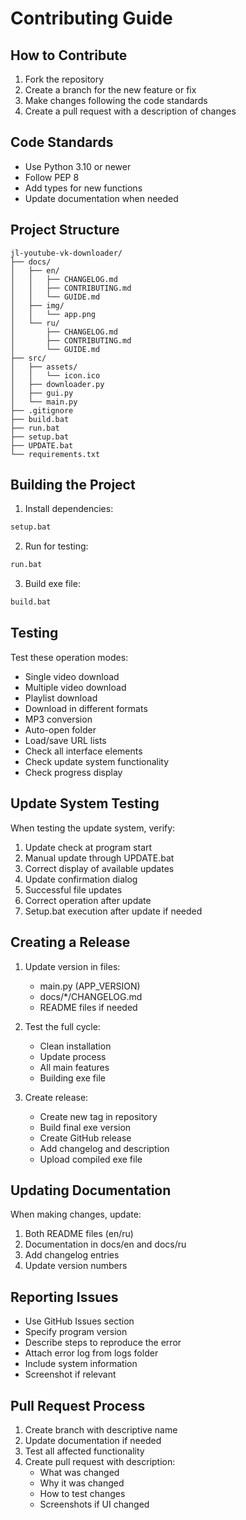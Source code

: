 # Contributing Guide

## How to Contribute

1. Fork the repository
2. Create a branch for the new feature or fix
3. Make changes following the code standards
4. Create a pull request with a description of changes

## Code Standards

- Use Python 3.10 or newer
- Follow PEP 8
- Add types for new functions
- Update documentation when needed

## Project Structure

```
jl-youtube-vk-downloader/
├── docs/
│   ├── en/
│   │   ├── CHANGELOG.md
│   │   ├── CONTRIBUTING.md
│   │   └── GUIDE.md
│   ├── img/
│   │   └── app.png
│   └── ru/
│       ├── CHANGELOG.md
│       ├── CONTRIBUTING.md
│       └── GUIDE.md
├── src/
│   ├── assets/
│   │   └── icon.ico
│   ├── downloader.py
│   ├── gui.py
│   └── main.py
├── .gitignore
├── build.bat
├── run.bat
├── setup.bat
├── UPDATE.bat
└── requirements.txt
```

## Building the Project

1. Install dependencies:
```bash
setup.bat
```

2. Run for testing:
```bash
run.bat
```

3. Build exe file:
```bash
build.bat
```

## Testing

Test these operation modes:
- Single video download
- Multiple video download
- Playlist download
- Download in different formats
- MP3 conversion
- Auto-open folder
- Load/save URL lists
- Check all interface elements
- Check update system functionality
- Check progress display

## Update System Testing

When testing the update system, verify:
1. Update check at program start
2. Manual update through UPDATE.bat
3. Correct display of available updates
4. Update confirmation dialog
5. Successful file updates
6. Correct operation after update
7. Setup.bat execution after update if needed

## Creating a Release

1. Update version in files:
   - main.py (APP_VERSION)
   - docs/*/CHANGELOG.md
   - README files if needed

2. Test the full cycle:
   - Clean installation
   - Update process
   - All main features
   - Building exe file

3. Create release:
   - Create new tag in repository
   - Build final exe version
   - Create GitHub release
   - Add changelog and description
   - Upload compiled exe file

## Updating Documentation

When making changes, update:
1. Both README files (en/ru)
2. Documentation in docs/en and docs/ru
3. Add changelog entries
4. Update version numbers

## Reporting Issues

- Use GitHub Issues section
- Specify program version
- Describe steps to reproduce the error
- Attach error log from logs folder
- Include system information
- Screenshot if relevant

## Pull Request Process

1. Create branch with descriptive name
2. Update documentation if needed
3. Test all affected functionality
4. Create pull request with description:
   - What was changed
   - Why it was changed
   - How to test changes
   - Screenshots if UI changed